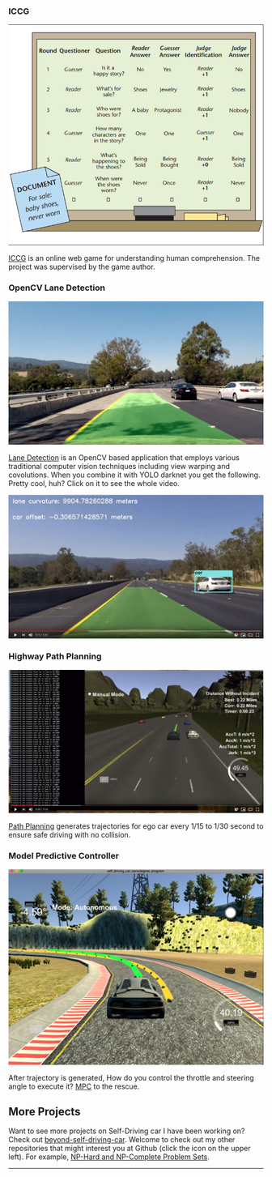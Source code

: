 [image1]: ./assets/img/iccg.png "ICCG Overview"
[image2]: ./assets/img/lane_detected_test4.jpg "Lane Detection"
[image3]: ./assets/img/lane_vehicle.png "Lane Detection with YOLO"
[image4]: ./assets/img/path_planning.png "Path Planning"
[image5]: ./assets/img/sh-2018-04-11.png "MPC"

### ICCG

![alt text][image1]

[ICCG][0] is an online web game for understanding human comprehension. The project was supervised by the game author.

### OpenCV Lane Detection

![alt text][image2]

[Lane Detection][1] is an OpenCV based application that employs various traditional computer vision techniques including view warping and covolutions. When you combine it with YOLO darknet you get the following. Pretty cool, huh? Click on it to see the whole video.

[![alt text][image3]][2]

### Highway Path Planning

[![alt text][image4]][3]

[Path Planning][4] generates trajectories for ego car every 1/15 to 1/30 second to ensure safe driving with no collision.

### Model Predictive Controller

![alt text][image5]

After trajectory is generated, How do you control the throttle and steering angle to execute it? [MPC][5] to the rescue.

## More Projects

Want to see more projects on Self-Driving car I have been working on? Check out [beyond-self-driving-car][6]. Welcome to check out my other repositories that might interest you at Github (click the icon on the upper left). For example, [NP-Hard and NP-Complete Problem Sets][7].

---

[0]: https://github.com/Xiaohong-Deng/mooqita-icccg
[1]: https://github.com/Xiaohong-Deng/CarND-Advanced-Lane-Lines
[2]: https://www.youtube.com/watch?v=S1dry98SYTw
[3]: https://www.youtube.com/watch?v=auRrXORI0zY
[4]: https://github.com/Xiaohong-Deng/CarND-Path-Planning-Project
[5]: https://github.com/Xiaohong-Deng/CarND-MPC-Project
[6]: https://github.com/Xiaohong-Deng/beyond-self-driving-car
[7]: https://github.com/Xiaohong-Deng/algorithms/tree/master/discrete-opt
